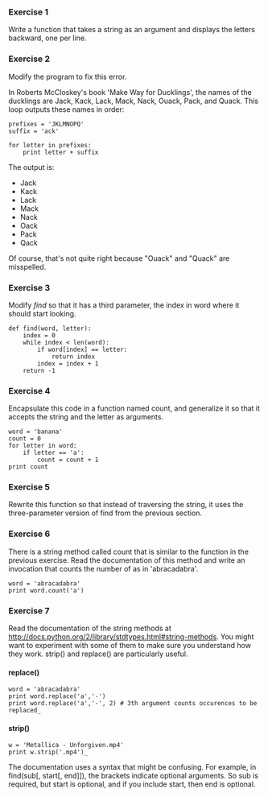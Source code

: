 ### Exercise 1
Write a function that takes a string as an argument and displays the letters
backward, one per line.

### Exercise 2
Modify the program to fix this error.

In Roberts McCloskey's book 'Make Way for Ducklings', the names of the ducklings
are Jack, Kack, Lack, Mack, Nack, Ouack, Pack, and Quack. This loop outputs
these names in order:

```
prefixes = 'JKLMNOPQ'
suffix = 'ack'

for letter in prefixes:
    print letter + suffix
```

The output is:

- Jack
- Kack
- Lack
- Mack
- Nack
- Oack
- Pack
- Qack

Of course, that's not quite right because "Ouack" and "Quack" are misspelled.

### Exercise 3
Modify _find_ so that it has a third parameter, the index in word
where it should start looking.

```
def find(word, letter):
    index = 0
    while index < len(word):
        if word[index] == letter:
            return index
        index = index + 1
    return -1
```

### Exercise 4
Encapsulate this code in a function named count, and generalize
it so that it accepts the string and the letter as arguments.

```
word = 'banana'
count = 0
for letter in word:
    if letter == 'a':
        count = count + 1
print count
```

### Exercise 5
Rewrite this function so that instead of traversing the string,
it uses the three-parameter version of find from the previous section.

### Exercise 6
There is a string method called count that is similar to the function
in the previous exercise. Read the documentation of this method and
write an invocation that counts the number of as in 'abracadabra'.

```
word = 'abracadabra'
print word.count('a')
```

### Exercise 7
Read the documentation of the string methods at
http://docs.python.org/2/library/stdtypes.html#string-methods.
You might want to experiment with some of them to make sure you understand
how they work. strip() and replace() are particularly useful.

#### replace()

```
word = 'abracadabra'
print word.replace('a','-')
print word.replace('a','-', 2) # 3th argument counts occurences to be replaced_
```

#### strip()

```
w = 'Metallica - Unforgiven.mp4'
print w.strip('.mp4')_
```

The documentation uses a syntax that might be confusing.
For example, in find(sub[, start[, end]]), the brackets indicate optional
arguments. So sub is required, but start is optional, and if you include
start, then end is optional.
